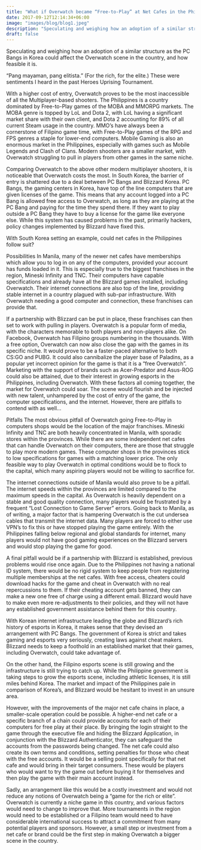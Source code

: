 ```yaml
---
title: "What if Overwatch became “Free-to-Play” at Net Cafes in the Philippines?"
date: 2017-09-12T12:14:34+06:00
image: "images/blog/blog1.jpeg"
description: "Speculating and weighing how an adoption of a similar structure as the PC Bangs in Korea could affect the Overwatch scene in the country, and how feasible it is."
draft: false
---
```


Speculating and weighing how an adoption of a similar structure as the PC Bangs in Korea could affect the Overwatch scene in the country, and how feasible it is.

“Pang mayaman, pang elitista.” (For the rich, for the elite.) These were sentiments I heard in the past Heroes Uprising Tournament.

With a higher cost of entry, Overwatch proves to be the most inaccessible of all the Multiplayer-based shooters. The Philippines is a country dominated by Free-to-Play games of the MOBA and MMORPG markets. The MOBA genre is topped by LoL and Dota 2, with LoL having a significant market share with their own client, and Dota 2 accounting for 89% of all current Steam usage in the country. MMO’s have always been a cornerstone of Filipino game time, with Free-to-Play games of the RPG and FPS genres a staple for lower-end computers. Mobile Gaming is also an enormous market in the Philippines, especially with games such as Mobile Legends and Clash of Clans. Modern shooters are a smaller market, with Overwatch struggling to pull in players from other games in the same niche.

Comparing Overwatch to the above other modern multiplayer shooters, it is noticeable that Overwatch costs the most. In South Korea, the barrier of entry is shattered due to a deal between PC Bangs and Blizzard Korea. PC Bangs, the gaming centers in Korea, have top of the line computers that are given licenses of the game. This means that any account logged into a PC Bang is allowed free access to Overwatch, as long as they are playing at the PC Bang and paying for the time they spend there. If they want to play outside a PC Bang they have to buy a license for the game like everyone else. While this system has caused problems in the past, primarily hackers, policy changes implemented by Blizzard have fixed this.

With South Korea setting an example, could net cafes in the Philippines follow suit?

Possibilities
In Manila, many of the newer net cafes have memberships which allow you to log in on any of the computers, provided your account has funds loaded in it. This is especially true to the biggest franchises in the region, Mineski Infinity and TNC. Their computers have capable specifications and already have all the Blizzard games installed, including Overwatch. Their internet connections are also top of the line, providing stable internet in a country plagued with sub-par infrastructure. With Overwatch needing a good computer and connection, these franchises can provide that.

If a partnership with Blizzard can be put in place, these franchises can then set to work with pulling in players. Overwatch is a popular form of media, with the characters memorable to both players and non-players alike. On Facebook, Overwatch has Filipino groups numbering in the thousands. With a free option, Overwatch can now also close the gap with the games in its specific niche. It would prove to be a faster-paced alternative to both CS:GO and PUBG. It could also cannibalize the player base of Paladins, as a popular yet incorrect opinion for the game is that it is a “free Overwatch”. Marketing with the support of brands such as Acer-Predator and Asus-ROG could also be attained, due to their interest in growing esports in the Philippines, including Overwatch.
With these factors all coming together, the market for Overwatch could soar. The scene would flourish and be injected with new talent, unhampered by the cost of entry of the game, the computer specifications, and the internet. However, there are pitfalls to contend with as well…

Pitfalls
The most obvious pitfall of Overwatch going Free-to-Play in computers shops would be the location of the major franchises. Mineski Infinity and TNC are both heavily concentrated in Manila, with sporadic stores within the provinces. While there are some independent net cafes that can handle Overwatch on their computers, there are those that struggle to play more modern games. These computer shops in the provinces stick to low specifications for games with a matching lower price. The only feasible way to play Overwatch in optimal conditions would be to flock to the capital, which many aspiring players would not be willing to sacrifice for.

The internet connections outside of Manila would also prove to be a pitfall. The internet speeds within the provinces are limited compared to the maximum speeds in the capital. As Overwatch is heavily dependent on a stable and good quality connection, many players would be frustrated by a frequent “Lost Connection to Game Server” errors. Going back to Manila, as of writing, a major factor that is hampering Overwatch is the cut undersea cables that transmit the internet data. Many players are forced to either use VPN’s to fix this or have stopped playing the game entirely. With the Philippines falling below regional and global standards for internet, many players would not have good gaming experiences on the Blizzard servers and would stop playing the game for good.

A final pitfall would be if a partnership with Blizzard is established, previous problems would rise once again. Due to the Philippines not having a national ID system, there would be no rigid system to keep people from registering multiple memberships at the net cafes. With free access, cheaters could download hacks for the game and cheat in Overwatch with no real repercussions to them. If their cheating account gets banned, they can make a new one free of charge using a different email. Blizzard would have to make even more re-adjustments to their policies, and they will not have any established government assistance behind them for this country.

With Korean internet infrastructure leading the globe and Blizzard’s rich history of esports in Korea, it makes sense that they devised an arrangement with PC Bangs. The government of Korea is strict and takes gaming and esports very seriously, creating laws against cheat makers. Blizzard needs to keep a foothold in an established market that their games, including Overwatch, could take advantage of.

On the other hand, the Filipino esports scene is still growing and the infrastructure is still trying to catch up. While the Philippine government is taking steps to grow the esports scene, including athletic licenses, it is still miles behind Korea. The market and impact of the Philippines pale in comparison of Korea’s, and Blizzard would be hesitant to invest in an unsure area.

However, with the improvements of the major net cafe chains in place, a smaller-scale operation could be possible. A higher-end net cafe or a specific branch of a chain could provide accounts for each of their computers for free play at their place. By bringing the login straight to the game through the executive file and hiding the Blizzard Application, in conjunction with the Blizzard Authenticator, they can safeguard the accounts from the passwords being changed. The net cafe could also create its own terms and conditions, setting penalties for those who cheat with the free accounts. It would be a selling point specifically for that net cafe and would bring in their target consumers. These would be players who would want to try the game out before buying it for themselves and then play the game with their main account instead.

Sadly, an arrangement like this would be a costly investment and would not reduce any notions of Overwatch being a “game for the rich or elite”. Overwatch is currently a niche game in this country, and various factors would need to change to improve that. More tournaments in the region would need to be established or a Filipino team would need to have considerable international success to attract a commitment from many potential players and sponsors. However, a small step or investment from a net cafe or brand could be the first step in making Overwatch a bigger scene in the country.
